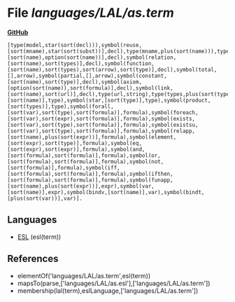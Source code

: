 # File _languages/LAL/as.term_
**[GitHub](https://github.com/softlang/yas/blob/master/languages/LAL/as.term)**
```
[type(model,star(sort(decl))),symbol(reuse,[sort(mname),star(sort(subst))],decl),type(mname,plus(sort(name))),type(name,string),type(subst,tuple([sort(name),sort(name)])),symbol(sort,[sort(name),option(sort(name))],decl),symbol(relation,[sort(name),sort(types)],decl),symbol(function,[sort(name),sort(types),sort(arrow),sort(type)],decl),symbol(total,[],arrow),symbol(partial,[],arrow),symbol(constant,[sort(name),sort(type)],decl),symbol(axiom,[option(sort(name)),sort(formula)],decl),symbol(link,[sort(name),sort(url)],decl),type(url,string),type(types,plus(sort(type))),symbol(ref,[sort(name)],type),symbol(star,[sort(type)],type),symbol(product,[sort(types)],type),symbol(forall,[sort(var),sort(type),sort(formula)],formula),symbol(foreach,[sort(var),sort(expr),sort(formula)],formula),symbol(exists,[sort(var),sort(type),sort(formula)],formula),symbol(existsu,[sort(var),sort(type),sort(formula)],formula),symbol(relapp,[sort(name),plus(sort(expr))],formula),symbol(element,[sort(expr),sort(type)],formula),symbol(eq,[sort(expr),sort(expr)],formula),symbol(and,[sort(formula),sort(formula)],formula),symbol(or,[sort(formula),sort(formula)],formula),symbol(not,[sort(formula)],formula),symbol(iff,[sort(formula),sort(formula)],formula),symbol(ifthen,[sort(formula),sort(formula)],formula),symbol(funapp,[sort(name),plus(sort(expr))],expr),symbol(var,[sort(name)],expr),symbol(bindv,[sort(name)],var),symbol(bindt,[plus(sort(var))],var)].
```

## Languages
* [ESL](../languages/ESL.md) (esl(term))

## References
* elementOf('languages/LAL/as.term',esl(term))
* mapsTo(parse,['languages/LAL/as.esl'],['languages/LAL/as.term'])
* membership(lal(term),eslLanguage,['languages/LAL/as.term'])
